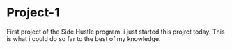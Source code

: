 # Project-1
First project of the Side Hustle program.
i just started this projrct today.
This is what i could do so far to the best of my knowledge.
